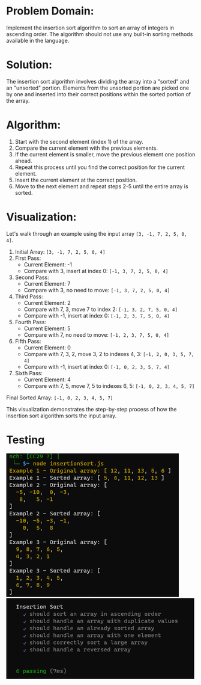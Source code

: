 # **Problem Domain:**
Implement the insertion sort algorithm to sort an array of integers in ascending order. The algorithm should not use any built-in sorting methods available in the language.

# **Solution:**
The insertion sort algorithm involves dividing the array into a "sorted" and an "unsorted" portion. Elements from the unsorted portion are picked one by one and inserted into their correct positions within the sorted portion of the array.

# **Algorithm:**

1. Start with the second element (index 1) of the array.
2. Compare the current element with the previous elements.
3. If the current element is smaller, move the previous element one position ahead.
4. Repeat this process until you find the correct position for the current element.
5. Insert the current element at the correct position.
6. Move to the next element and repeat steps 2-5 until the entire array is sorted.

# **Visualization:**

Let's walk through an example using the input array `[3, -1, 7, 2, 5, 0, 4]`.

1. Initial Array: `[3, -1, 7, 2, 5, 0, 4]`
2. First Pass:
   - Current Element: -1
   - Compare with 3, insert at index 0: `[-1, 3, 7, 2, 5, 0, 4]`
3. Second Pass:
   - Current Element: 7
   - Compare with 3, no need to move: `[-1, 3, 7, 2, 5, 0, 4]`
4. Third Pass:
   - Current Element: 2
   - Compare with 7, 3, move 7 to index 2: `[-1, 3, 2, 7, 5, 0, 4]`
   - Compare with -1, insert at index 0: `[-1, 2, 3, 7, 5, 0, 4]`
5. Fourth Pass:
   - Current Element: 5
   - Compare with 7, no need to move: `[-1, 2, 3, 7, 5, 0, 4]`
6. Fifth Pass:
   - Current Element: 0
   - Compare with 7, 3, 2, move 3, 2 to indexes 4, 3: `[-1, 2, 0, 3, 5, 7, 4]`
   - Compare with -1, insert at index 0: `[-1, 0, 2, 3, 5, 7, 4]`
7. Sixth Pass:
   - Current Element: 4
   - Compare with 7, 5, move 7, 5 to indexes 6, 5: `[-1, 0, 2, 3, 4, 5, 7]`

Final Sorted Array: `[-1, 0, 2, 3, 4, 5, 7]`

This visualization demonstrates the step-by-step process of how the insertion sort algorithm sorts the input array.

# Testing 
![Alt text](cc29.png)
![Alt text](<cc29 b.png>)